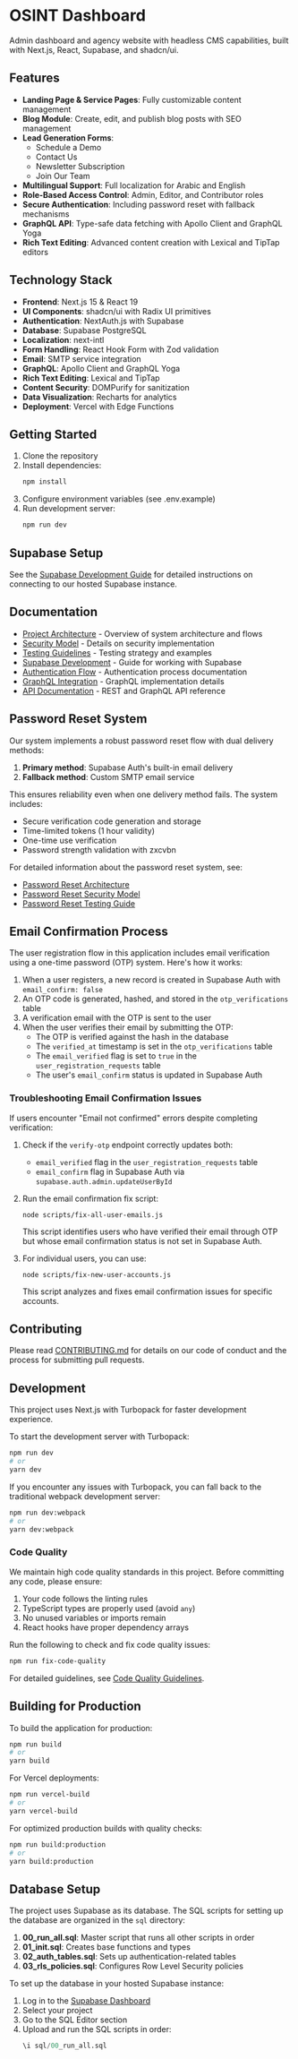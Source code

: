 # OSINT Dashboard

Admin dashboard and agency website with headless CMS capabilities, built with Next.js, React, Supabase, and shadcn/ui.

## Features

- **Landing Page & Service Pages**: Fully customizable content management
- **Blog Module**: Create, edit, and publish blog posts with SEO management
- **Lead Generation Forms**:
  - Schedule a Demo
  - Contact Us
  - Newsletter Subscription
  - Join Our Team
- **Multilingual Support**: Full localization for Arabic and English
- **Role-Based Access Control**: Admin, Editor, and Contributor roles
- **Secure Authentication**: Including password reset with fallback mechanisms
- **GraphQL API**: Type-safe data fetching with Apollo Client and GraphQL Yoga
- **Rich Text Editing**: Advanced content creation with Lexical and TipTap editors

## Technology Stack

- **Frontend**: Next.js 15 & React 19
- **UI Components**: shadcn/ui with Radix UI primitives
- **Authentication**: NextAuth.js with Supabase
- **Database**: Supabase PostgreSQL
- **Localization**: next-intl
- **Form Handling**: React Hook Form with Zod validation
- **Email**: SMTP service integration
- **GraphQL**: Apollo Client and GraphQL Yoga
- **Rich Text Editing**: Lexical and TipTap
- **Content Security**: DOMPurify for sanitization
- **Data Visualization**: Recharts for analytics
- **Deployment**: Vercel with Edge Functions

## Getting Started

1. Clone the repository
2. Install dependencies:
   ```bash
   npm install
   ```
3. Configure environment variables (see .env.example)
4. Run development server:
   ```bash
   npm run dev
   ```

## Supabase Setup

See the [Supabase Development Guide](docs/supabase-development.md) for detailed instructions on connecting to our hosted Supabase instance.

## Documentation

- [Project Architecture](docs/project-architecture.md) - Overview of system architecture and flows
- [Security Model](docs/security-model.md) - Details on security implementation
- [Testing Guidelines](docs/testing-guidelines.md) - Testing strategy and examples
- [Supabase Development](docs/supabase-development.md) - Guide for working with Supabase
- [Authentication Flow](docs/authentication-flow.md) - Authentication process documentation
- [GraphQL Integration](docs/graphql-integration.md) - GraphQL implementation details
- [API Documentation](docs/API_DOCUMENTATION.md) - REST and GraphQL API reference

## Password Reset System

Our system implements a robust password reset flow with dual delivery methods:

1. **Primary method**: Supabase Auth's built-in email delivery
2. **Fallback method**: Custom SMTP email service

This ensures reliability even when one delivery method fails. The system includes:

- Secure verification code generation and storage
- Time-limited tokens (1 hour validity)
- One-time use verification
- Password strength validation with zxcvbn

For detailed information about the password reset system, see:

- [Password Reset Architecture](docs/project-architecture.md)
- [Password Reset Security Model](docs/security-model.md)
- [Password Reset Testing Guide](docs/testing-guidelines.md)

## Email Confirmation Process

The user registration flow in this application includes email verification using a one-time password (OTP) system. Here's how it works:

1. When a user registers, a new record is created in Supabase Auth with `email_confirm: false`
2. An OTP code is generated, hashed, and stored in the `otp_verifications` table
3. A verification email with the OTP is sent to the user
4. When the user verifies their email by submitting the OTP:
   - The OTP is verified against the hash in the database
   - The `verified_at` timestamp is set in the `otp_verifications` table
   - The `email_verified` flag is set to `true` in the `user_registration_requests` table
   - The user's `email_confirm` status is updated in Supabase Auth

### Troubleshooting Email Confirmation Issues

If users encounter "Email not confirmed" errors despite completing verification:

1. Check if the `verify-otp` endpoint correctly updates both:

   - `email_verified` flag in the `user_registration_requests` table
   - `email_confirm` flag in Supabase Auth via `supabase.auth.admin.updateUserById`

2. Run the email confirmation fix script:

   ```
   node scripts/fix-all-user-emails.js
   ```

   This script identifies users who have verified their email through OTP but whose email confirmation status is not set in Supabase Auth.

3. For individual users, you can use:
   ```
   node scripts/fix-new-user-accounts.js
   ```
   This script analyzes and fixes email confirmation issues for specific accounts.

## Contributing

Please read [CONTRIBUTING.md](CONTRIBUTING.md) for details on our code of conduct and the process for submitting pull requests.

## Development

This project uses Next.js with Turbopack for faster development experience.

To start the development server with Turbopack:

```bash
npm run dev
# or
yarn dev
```

If you encounter any issues with Turbopack, you can fall back to the traditional webpack development server:

```bash
npm run dev:webpack
# or
yarn dev:webpack
```

### Code Quality

We maintain high code quality standards in this project. Before committing any code, please ensure:

1. Your code follows the linting rules
2. TypeScript types are properly used (avoid `any`)
3. No unused variables or imports remain
4. React hooks have proper dependency arrays

Run the following to check and fix code quality issues:

```bash
npm run fix-code-quality
```

For detailed guidelines, see [Code Quality Guidelines](docs/code-quality.md).

## Building for Production

To build the application for production:

```bash
npm run build
# or
yarn build
```

For Vercel deployments:

```bash
npm run vercel-build
# or
yarn vercel-build
```

For optimized production builds with quality checks:

```bash
npm run build:production
# or
yarn build:production
```

## Database Setup

The project uses Supabase as its database. The SQL scripts for setting up the database are organized in the `sql` directory:

1. **00_run_all.sql**: Master script that runs all other scripts in order
2. **01_init.sql**: Creates base functions and types
3. **02_auth_tables.sql**: Sets up authentication-related tables
4. **03_rls_policies.sql**: Configures Row Level Security policies

To set up the database in your hosted Supabase instance:

1. Log in to the [Supabase Dashboard](https://app.supabase.com)
2. Select your project
3. Go to the SQL Editor section
4. Upload and run the SQL scripts in order:
   ```sql
   \i sql/00_run_all.sql
   ```
